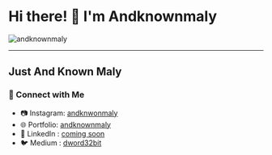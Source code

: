 # Hi there! 👋 I'm Andknownmaly
<p align="left"> 
  <img src="https://komarev.com/ghpvc/?username=andknownmaly&label=Profile%20views&color=blueviolet&style=flat" alt="andknownmaly" /> 
</p>

---

## Just And Known Maly

### 🔗 Connect with Me
- 📷 Instagram: [andknwonmaly](https://www.instagram.com/andknwonmaly)
- 🌐 Portfolio: [andknownmaly](https://andknownmaly.github.io)  
- 💼 LinkedIn : [coming soon](https://linkedin.com/in/dword32bit)  
- 🐦 Medium  : [dword32bit](https://dword32bit.medium.com)
